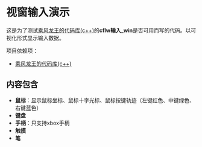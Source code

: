 # 视窗输入演示
这是为了测试[乘风龙王的代码库(c++)](https://github.com/cflw/cflw_cpp)的**cflw输入_win**是否可用而写的代码。以可视化形式显示输入数据。

项目依赖项：
* [乘风龙王的代码库(c++)](https://github.com/cflw/cflw_cpp)

## 内容包含

* **鼠标**：显示鼠标坐标、鼠标十字光标、鼠标按键轨迹（左键红色、中键绿色、右键蓝色）
* **键盘**
* **手柄**：只支持xbox手柄
* **触摸**
* **笔**
